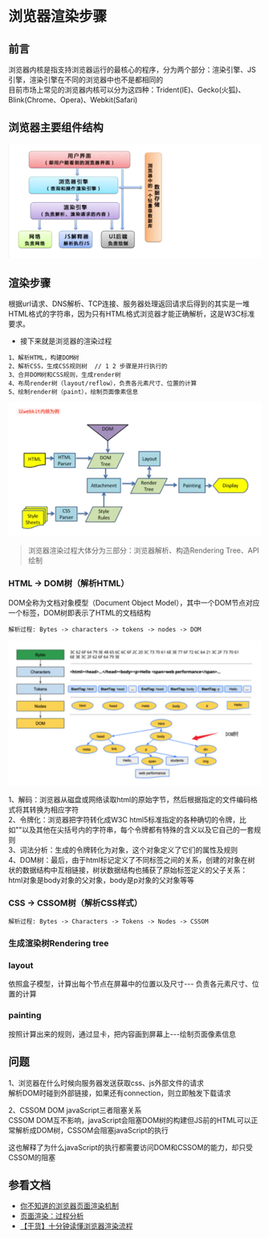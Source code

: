 # 浏览器渲染步骤
## 前言
浏览器内核是指支持浏览器运行的最核心的程序，分为两个部分：渲染引擎、JS引擎，渲染引擎在不同的浏览器中也不是都相同的<br>
目前市场上常见的浏览器内核可以分为这四种：Trident(IE)、Gecko(火狐)、Blink(Chrome、Opera)、Webkit(Safari)
## 浏览器主要组件结构
![mahua](./img/browser.png)

## 渲染步骤
根据url请求、DNS解析、TCP连接、服务器处理返回请求后得到的其实是一堆HTML格式的字符串，因为只有HTML格式浏览器才能正确解析，这是W3C标准要求。
* 接下来就是浏览器的渲染过程
```$xslt
1、解析HTML，构建DOM树
2、解析CSS，生成CSS规则树  // 1 2 步骤是并行执行的
3、合并DOM树和CSS规则，生成render树
4、布局render树（layout/reflow），负责各元素尺寸、位置的计算
5、绘制render树（paint），绘制页面像素信息
```
![mahua](./img/render.png)
>浏览器渲染过程大体分为三部分：浏览器解析、构造Rendering Tree、API绘制

### HTML -> DOM树（解析HTML）
DOM全称为文档对象模型（Document Object Model），其中一个DOM节点对应一个标签，DOM树即表示了HTML的文档结构
```$xslt
解析过程: Bytes -> characters -> tokens -> nodes -> DOM
```
![mahua](./img/dom.png)

1、解码：浏览器从磁盘或网络读取html的原始字节，然后根据指定的文件编码格式将其转换为相应字符<br>
2、令牌化：浏览器把字符转化成W3C html5标准指定的各种确切的令牌，比如""以及其他在尖括号内的字符串，每个令牌都有特殊的含义以及它自己的一套规则<br>
3、词法分析：生成的令牌转化为对象，这个对象定义了它们的属性及规则<br>
4、DOM树：最后，由于html标记定义了不同标签之间的关系，创建的对象在树状的数据结构中互相链接，树状数据结构也捕获了原始标签定义的父子关系：<br>
html对象是body对象的父对象，body是p对象的父对象等等

### CSS -> CSSOM树（解析CSS样式）
```$xslt
解析过程: Bytes -> Characters -> Tokens -> Nodes -> CSSOM
```
### 生成渲染树Rendering tree
### layout 
依照盒子模型，计算出每个节点在屏幕中的位置以及尺寸--- 负责各元素尺寸、位置的计算
### painting 
按照计算出来的规则，通过显卡，把内容画到屏幕上---绘制页面像素信息

## 问题
1、浏览器在什么时候向服务器发送获取css、js外部文件的请求<br>
解析DOM时碰到外部链接，如果还有connection，则立即触发下载请求<br>

2、CSSOM DOM javaScript三者阻塞关系<br>
CSSOM DOM互不影响，javaScript会阻塞DOM树的构建但JS前的HTML可以正常解析成DOM树，CSSOM会阻塞javaScript的执行<br>

这也解释了为什么javaScript的执行都需要访问DOM和CSSOM的能力，却只受CSSOM的阻塞



## 参看文档
* [你不知道的浏览器页面渲染机制](https://juejin.im/post/5ca0c0abe51d4553a942c17d)
* [页面渲染：过程分析](https://juejin.im/post/5b879d0fe51d4538843631c1)
* [【干货】十分钟读懂浏览器渲染流程](https://juejin.im/post/5a8e242c5188257a6b060000)
